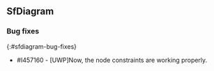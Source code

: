 ## SfDiagram

### Bug fixes
{:#sfdiagram-bug-fixes} 

* \#I457160 - [UWP]Now, the node constraints are working properly.
